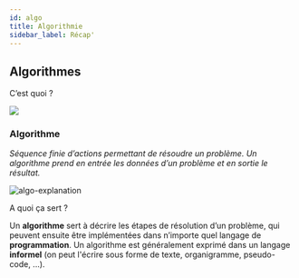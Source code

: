 ```yaml
---
id: algo
title: Algorithmie
sidebar_label: Récap'
---
```


## Algorithmes

C’est quoi ?

![](https://media.giphy.com/media/EGAYMoLOeGMxO/source.gif)

### Algorithme

_Séquence finie d’actions permettant de résoudre un problème. Un algorithme prend en entrée les données d’un problème et en sortie le résultat._

![algo-explanation](lien_video_algo)

A quoi ça sert ?

Un **algorithme** sert à décrire les étapes de résolution d’un problème, qui peuvent ensuite être implémentées dans n’importe quel langage de **programmation**.
Un algorithme est généralement exprimé dans un langage **informel** (on peut l'écrire sous forme de texte, organigramme, pseudo-code, ...).


